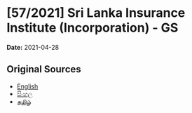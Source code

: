 # [57/2021] Sri Lanka Insurance Institute (Incorporation) - GS

**Date:** 2021-04-28

## Original Sources

- [English](https://documents.gov.lk/view/bills/2021/4/57-2021_E.pdf)
- [සිංහල](https://documents.gov.lk/view/bills/2021/4/57-2021_S.pdf)
- [தமிழ்](https://documents.gov.lk/view/bills/2021/4/57-2021_T.pdf)
